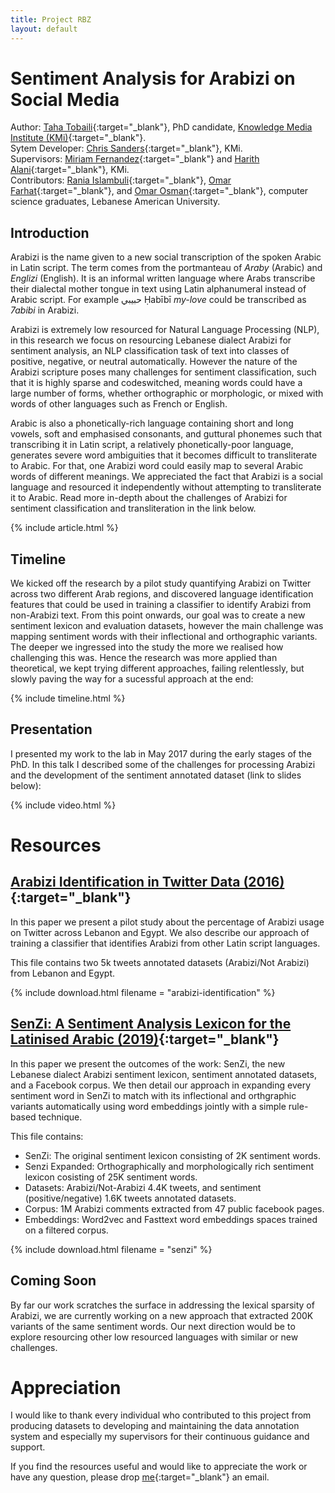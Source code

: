 ```yaml
---
title: Project RBZ
layout: default
---
```


# Sentiment Analysis for Arabizi on Social Media

Author: [Taha Tobaili](https://tahatobaili.github.io/){:target="_blank"}, PhD candidate, [Knowledge Media Institute (KMi)](http://kmi.open.ac.uk/){:target="_blank"}.  
Sytem Developer: [Chris Sanders](http://kmi.open.ac.uk/people/member/chris-sanders){:target="_blank"}, KMi.  
Supervisors: [Miriam Fernandez](http://people.kmi.open.ac.uk/miriam-fernandez/){:target="_blank"} and [Harith Alani](http://people.kmi.open.ac.uk/harith/){:target="_blank"}, KMi.  
Contributors: [Rania Islambuli](https://people.epfl.ch/rania.islambouli?lang=en){:target="_blank"}, [Omar Farhat](https://www.linkedin.com/in/omar-farhat-2aa689102/){:target="_blank"}, and [Omar Osman](https://www.linkedin.com/in/omar-osman/){:target="_blank"}, computer science graduates, Lebanese American University.

## Introduction

Arabizi is the name given to a new social transcription of the spoken Arabic in Latin script. The term comes from the portmanteau of <em>Araby</em> (Arabic) and <em>Englizi</em> (English).
It is an informal written language where Arabs transcribe their dialectal mother tongue in text using Latin alphanumeral instead of Arabic script. For example حبيبي Ḥabībī <em>my-love</em> could be transcribed as
<em>7abibi</em> in Arabizi. 

Arabizi is extremely low resourced for Natural Language Processing (NLP), in this research we focus on resourcing Lebanese dialect Arabizi for sentiment analysis, an NLP classification task of
text into classes of positive, negative, or neutral automatically. However the nature of the Arabizi scripture poses many challenges for sentiment classification, such that it is highly sparse and codeswitched,
meaning words could have a large number of forms, whether orthographic or morphologic, or mixed with words of other languages such as French or English.

Arabic is also a phonetically-rich language containing short and long vowels, soft and emphasised consonants, and guttural phonemes such that transcribing it in Latin script, a relatively phonetically-poor language,
generates severe word ambiguities that it becomes difficult to transliterate to Arabic. For that, one Arabizi word could easily map to several Arabic words of different meanings. We appreciated the fact that Arabizi
is a social language and resourced it independently without attempting to transliterate it to Arabic. Read more in-depth about the challenges of Arabizi for sentiment classification and transliteration in the link below.  

{% include article.html %}

## Timeline

We kicked off the research by a pilot study quantifying Arabizi on Twitter across two different Arab regions, and discovered language identification features that could be used in training a classifier to identify Arabizi
from non-Arabizi text. From this point onwards, our goal was to create a new sentiment lexicon and evaluation datasets, however the main challenge was mapping sentiment words with their inflectional and orthographic variants.
The deeper we ingressed into the study the more we realised how challenging this was. Hence the research was more applied than theoretical, we kept trying different approaches, failing relentlessly, but slowly paving the way
for a sucessful approach at the end:

{% include timeline.html %}

## Presentation

I presented my work to the lab in May 2017 during the early stages of the PhD. In this talk I described some of the challenges for processing Arabizi and the development of the sentiment annotated dataset (link to slides below):

{% include video.html %}
  

# Resources

## [Arabizi Identification in Twitter Data (2016)](https://www.aclweb.org/anthology/P16-3008.pdf){:target="_blank"}

In this paper we present a pilot study about the percentage of Arabizi usage on Twitter across Lebanon and Egypt.
We also describe our approach of training a classifier that identifies Arabizi from other Latin script languages.

This file contains two 5k tweets annotated datasets (Arabizi/Not Arabizi) from Lebanon and Egypt.

{% include download.html filename = "arabizi-identification" %}

## [SenZi: A Sentiment Analysis Lexicon for the Latinised Arabic (2019)](https://www.aclweb.org/anthology/R19-1138.pdf){:target="_blank"}

In this paper we present the outcomes of the work: SenZi, the new Lebanese dialect Arabizi sentiment lexicon, sentiment annotated datasets, and a Facebook corpus.
We then detail our approach in expanding every sentiment word in SenZi to match with its inflectional and orthgraphic variants automatically using word embeddings jointly with
a simple rule-based technique. 

This file contains:

* SenZi: The original sentiment lexicon consisting of 2K sentiment words.
* Senzi Expanded: Orthographically and morphologically rich sentiment lexicon cosisting of 25K sentiment words.
* Datasets: Arabizi/Not-Arabizi 4.4K tweets, and sentiment (positive/negative) 1.6K tweets annotated datasets.
* Corpus: 1M Arabizi comments extracted from 47 public facebook pages.
* Embeddings: Word2vec and Fasttext word embeddings spaces trained on a filtered corpus.

{% include download.html filename = "senzi" %}

## Coming Soon

By far our work scratches the surface in addressing the lexical sparsity of Arabizi, we are currently working on a new approach that extracted 200K variants of the same sentiment words.
Our next direction would be to explore resourcing other low resourced languages with similar or new challenges.

# Appreciation

I would like to thank every individual who contributed to this project from producing datasets to developing and maintaining the data annotation system and especially my supervisors for their
continuous guidance and support.
  
If you find the resources useful and would like to appreciate the work or have any question, please drop [me](https://tahatobaili.github.io/){:target="_blank"} an email.  